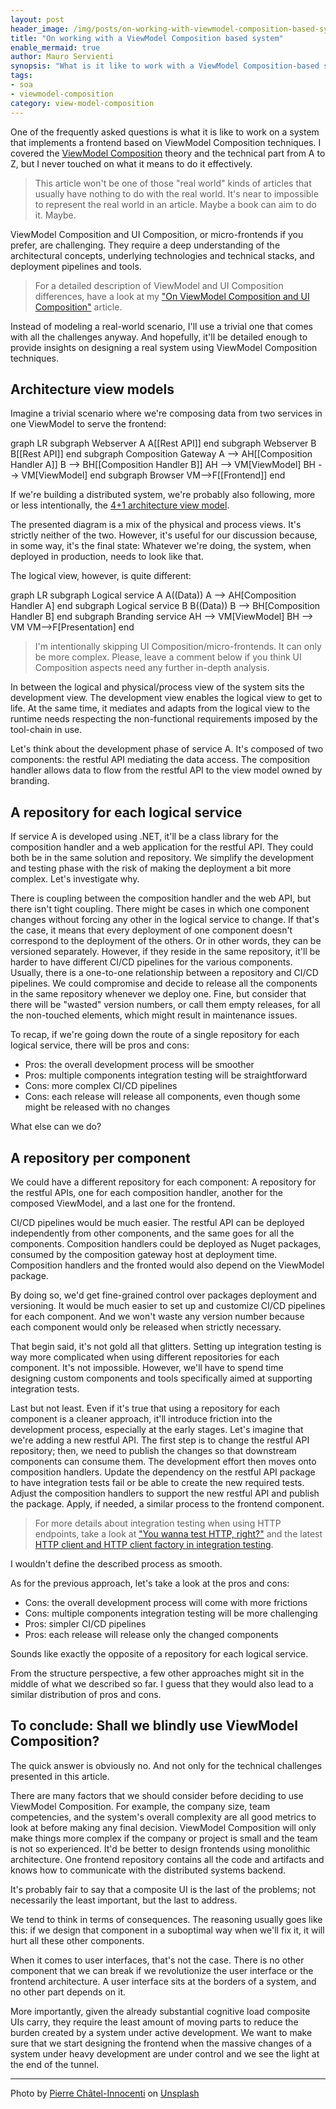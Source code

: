 ```yaml
---
layout: post
header_image: /img/posts/on-working-with-viewmodel-composition-based-system/header.jpg
title: "On working with a ViewModel Composition based system"
enable_mermaid: true
author: Mauro Servienti
synopsis: "What is it like to work with a ViewModel Composition-based system? And is it always the right choice? So far, we have touched on the architectural part. It's time to answer those fundamental questions."
tags:
- soa
- viewmodel-composition
category: view-model-composition
---
```


One of the frequently asked questions is what it is like to work on a system that implements a frontend based on ViewModel Composition techniques. I covered the [ViewModel Composition](https://milestone.topics.it/categories/view-model-composition) theory and the technical part from A to Z, but I never touched on what it means to do it effectively.

> This article won't be one of those "real world" kinds of articles that usually have nothing to do with the real world. It's near to impossible to represent the real world in an article. Maybe a book can aim to do it. Maybe.

ViewModel Composition and UI Composition, or micro-frontends if you prefer, are challenging. They require a deep understanding of the architectural concepts, underlying technologies and technical stacks, and deployment pipelines and tools.

> For a detailed description of ViewModel and UI Composition differences, have a look at my ["On ViewModel Composition and UI Composition"](https://milestone.topics.it/view-model-composition/2021/04/20/on-viewmodel-composition-and-ui-composition.html) article.

Instead of modeling a real-world scenario, I'll use a trivial one that comes with all the challenges anyway. And hopefully, it'll be detailed enough to provide insights on designing a real system using ViewModel Composition techniques.

## Architecture view models

Imagine a trivial scenario where we're composing data from two services in one ViewModel to serve the frontend:

<div class="mermaid">
graph LR
    subgraph Webserver A
        A[[Rest API]]
    end
    subgraph Webserver B
        B[[Rest API]]
    end
    subgraph Composition Gateway
        A --> AH[[Composition Handler A]]
        B --> BH[[Composition Handler B]]
        AH --> VM[ViewModel]
        BH --> VM[ViewModel]
    end
    subgraph Browser
        VM-->F[[Frontend]]
    end
</div>

If we're building a distributed system, we're probably also following, more or less intentionally, the [4+1 architecture view model](https://en.wikipedia.org/wiki/4%2B1_architectural_view_model).

The presented diagram is a mix of the physical and process views. It's strictly neither of the two. However, it's useful for our discussion because, in some way, it's the final state: Whatever we're doing, the system, when deployed in production, needs to look like that.

The logical view, however, is quite different:

<div class="mermaid">
graph LR
    subgraph Logical service A
        A((Data))
        A --> AH[Composition Handler A]
    end
    subgraph Logical service B
        B((Data))
        B --> BH[Composition Handler B]
    end
    subgraph Branding service
        AH --> VM[ViewModel]
        BH --> VM
        VM-->F[Presentation]
    end
</div>

> I'm intentionally skipping UI Composition/micro-frontends. It can only be more complex. Please, leave a comment below if you think UI Composition aspects need any further in-depth analysis.

In between the logical and physical/process view of the system sits the development view. The development view enables the logical view to get to life. At the same time, it mediates and adapts from the logical view to the runtime needs respecting the non-functional requirements imposed by the tool-chain in use.

Let's think about the development phase of service A. It's composed of two components: the restful API mediating the data access. The composition handler allows data to flow from the restful API to the view model owned by branding.

## A repository for each logical service

If service A is developed using .NET, it'll be a class library for the composition handler and a web application for the restful API. They could both be in the same solution and repository. We simplify the development and testing phase with the risk of making the deployment a bit more complex. Let's investigate why.

There is coupling between the composition handler and the web API, but there isn't tight coupling. There might be cases in which one component changes without forcing any other in the logical service to change. If that's the case, it means that every deployment of one component doesn't correspond to the deployment of the others. Or in other words, they can be versioned separately. However, if they reside in the same repository, it'll be harder to have different CI/CD pipelines for the various components. Usually, there is a one-to-one relationship between a repository and CI/CD pipelines.
We could compromise and decide to release all the components in the same repository whenever we deploy one. Fine, but consider that there will be "wasted" version numbers, or call them empty releases, for all the non-touched elements, which might result in maintenance issues.

To recap, if we're going down the route of a single repository for each logical service, there will be pros and cons:

- Pros: the overall development process will be smoother
- Pros: multiple components integration testing will be straightforward
- Cons: more complex CI/CD pipelines
- Cons: each release will release all components, even though some might be released with no changes

What else can we do?

## A repository per component 

We could have a different repository for each component: A repository for the restful APIs, one for each composition handler, another for the composed ViewModel, and a last one for the frontend.

CI/CD pipelines would be much easier. The restful API can be deployed independently from other components, and the same goes for all the components. Composition handlers could be deployed as Nuget packages, consumed by the composition gateway host at deployment time. Composition handlers and the fronted would also depend on the ViewModel package.

By doing so, we'd get fine-grained control over packages deployment and versioning. It would be much easier to set up and customize CI/CD pipelines for each component. And we won't waste any version number because each component would only be released when strictly necessary.

That begin said, it's not gold all that glitters. Setting up integration testing is way more complicated when using different repositories for each component. It's not impossible. However, we'll have to spend time designing custom components and tools specifically aimed at supporting integration tests.

Last but not least. Even if it's true that using a repository for each component is a cleaner approach, it'll introduce friction into the development process, especially at the early stages. Let's imagine that we're adding a new restful API. The first step is to change the restful API repository; then, we need to publish the changes so that downstream components can consume them. The development effort then moves onto composition handlers. Update the dependency on the restful API package to have integration tests fail or be able to create the new required tests. Adjust the composition handlers to support the new restful API and publish the package. Apply, if needed, a similar process to the frontend component.

> For more details about integration testing when using HTTP endpoints, take a look at ["You wanna test HTTP, right?"](https://milestone.topics.it/2021/04/28/you-wanna-test-http.html) and the latest [HTTP client and HTTP client factory in integration testing](link).

I wouldn't define the described process as smooth.

As for the previous approach, let's take a look at the pros and cons:

- Cons: the overall development process will come with more frictions
- Cons: multiple components integration testing will be more challenging
- Pros: simpler CI/CD pipelines
- Pros: each release will release only the changed components

Sounds like exactly the opposite of a repository for each logical service. 

From the structure perspective, a few other approaches might sit in the middle of what we described so far. I guess that they would also lead to a similar distribution of pros and cons.

## To conclude: Shall we blindly use ViewModel Composition?

The quick answer is obviously no. And not only for the technical challenges presented in this article.

There are many factors that we should consider before deciding to use ViewModel Composition. For example, the company size, team competencies, and the system's overall complexity are all good metrics to look at before making any final decision. ViewModel Composition will only make things more complex if the company or project is small and the team is not so experienced. It'd be better to design frontends using monolithic architecture. One frontend repository contains all the code and artifacts and knows how to communicate with the distributed systems backend.

It's probably fair to say that a composite UI is the last of the problems; not necessarily the least important, but the last to address.

We tend to think in terms of consequences. The reasoning usually goes like this: if we design that component in a suboptimal way when we'll fix it, it will hurt all these other components.

When it comes to user interfaces, that's not the case. There is no other component that we can break if we revolutionize the user interface or the frontend architecture. A user interface sits at the borders of a system, and no other part depends on it.

More importantly, given the already substantial cognitive load composite UIs carry, they require the least amount of moving parts to reduce the burden created by a system under active development. We want to make sure that we start designing the frontend when the massive changes of a system under heavy development are under control and we see the light at the end of the tunnel.

---

Photo by <a href="https://unsplash.com/@chatelp?utm_source=unsplash&utm_medium=referral&utm_content=creditCopyText">Pierre Châtel-Innocenti</a> on <a href="https://unsplash.com/s/photos/windows?utm_source=unsplash&utm_medium=referral&utm_content=creditCopyText">Unsplash</a>
